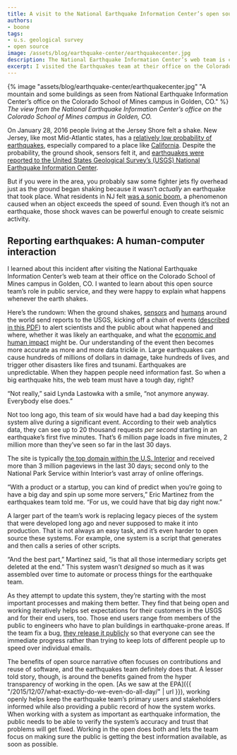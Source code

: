 ```yaml
---
title: A visit to the National Earthquake Information Center’s open source team
authors:
- boone
tags:
- u.s. geological survey
- open source
image: /assets/blog/earthquake-center/earthquakecenter.jpg
description: The National Earthquake Information Center’s web team is committed to open source. By building in the open, they ensure the public gets information about seismic activity within minutes of the ground starting to shake.
excerpt: I visited the Earthquakes team at their office on the Colorado School of Mines campus in Golden, CO, to learn about this open source team’s role in public service.
---
```


{% image "assets/blog/earthquake-center/earthquakecenter.jpg" "A mountain and some buildings as seen from National Earthquake Information Center’s office on the Colorado School of Mines campus in Golden, CO." %}
*The view from the National Earthquake Information Center’s office on the Colorado School of Mines campus in Golden, CO.*

On January 28, 2016 people living at the Jersey Shore felt a shake. New
Jersey, like most Mid-Atlantic states, has a [relatively low
probability of
earthquakes](http://earthquake.usgs.gov/earthquakes/states/new_jersey/hazards.php),
especially compared to a place like
[California](http://earthquake.usgs.gov/earthquakes/states/california/hazards.php).
Despite the probability, the ground shook, sensors felt it, and
[earthquakes were reported to the United States Geological Survey’s
(USGS) National Earthquake Information
Center](http://earthquake.usgs.gov/earthquakes/eventpage/us20004vbk#general_region).

But if you were in the area, you probably saw some fighter jets fly
overhead just as the ground began shaking because it wasn’t *actually*
an earthquake that took place. What residents in NJ felt [was a sonic
boom](http://www.nj.com/news/index.ssf/2016/01/shaking_in_nj_was_likely_a_sonic_boom_usgs_says.html),
a phenomenon caused when an object exceeds the speed of sound. Even
though it’s not an earthquake, those shock waves can be powerful enough
to create seismic activity.

Reporting earthquakes: A human-computer interaction
---------------------------------------------------

I learned about this incident after visiting the National Earthquake
Information Center’s web team at their office on the Colorado School of
Mines campus in Golden, CO. I wanted to learn about this open source
team’s role in public service, and they were happy to explain what
happens whenever the earth shakes.

Here’s the rundown: When the ground shakes,
[sensors](http://earthquake.usgs.gov/monitoring/?source=sitenav) and
[humans](http://earthquake.usgs.gov/data/dyfi/) around the world send
reports to the USGS, kicking off a chain of events ([described in this
PDF](http://pubs.usgs.gov/of/2015/1120/ofr20151120.pdf)) to alert
scientists and the public about what happened and where, whether it was
likely an earthquake, and what the [economic and human
impact](http://earthquake.usgs.gov/earthquakes/eventpage/us20004y6h#impact_pager)
might be. Our understanding of the event then becomes more accurate as
more and more data trickle in. Large earthquakes can cause hundreds of
millions of dollars in damage, take hundreds of lives, and trigger other
disasters like fires and tsunami. Earthquakes are unpredictable. When
they happen people need information fast. So when a big earthquake hits,
the web team must have a tough day, right?

“Not really,” said Lynda Lastowka with a smile, “not anymore anyway.
Everybody else does.”

Not too long ago, this team of six would have had a bad day keeping this
system alive during a significant event. According to their web
analytics data, they can see up to 20 thousand requests *per second*
starting in an earthquake’s first five minutes. That’s 6 million page
loads in five minutes, 2 million more than they’ve seen so far in the
last 30 days.

The site is typically [the top domain within the U.S.
Interior](https://analytics.usa.gov/interior/) and received more than 3
million pageviews in the last 30 days; second only to the National Park
Service within Interior’s vast array of online offerings.

“With a product or a startup, you can kind of predict when you’re going
to have a big day and spin up some more servers,” Eric Martinez from the
earthquakes team told me. “For us, we could have that big day right
now.”

A larger part of the team’s work is replacing legacy pieces of the
system that were developed long ago and never supposed to make it into
production. That is not always an easy task, and it’s even harder to
open source these systems. For example, one system is a script that
generates and then calls a series of other scripts.

“And the best part,” Martinez said, “is that all those intermediary
scripts get deleted at the end.” This system wasn’t *designed* so much
as it was assembled over time to automate or process things for the
earthquake team.

As they attempt to update this system, they’re starting with the most
important processes and making them better. They find that being open
and working iteratively helps set expectations for their customers in
the USGS and for their end users, too. Those end users range from
members of the public to engineers who have to plan buildings in
earthquake-prone areas. If the team fix a bug, [they release it
publicly](https://github.com/usgs/earthquake-eventpages/releases) so
that everyone can see the immediate progress rather than trying to keep
lots of different people up to speed over individual emails.

The benefits of open source narrative often focuses on contributions and
reuse of software, and the earthquakes team definitely does that. A
lesser told story, though, is around the benefits gained from the hyper
transparency of working in the open. [As we saw at the
EPA]({{ "/2015/12/07/what-exactly-do-we-even-do-all-day/" | url }}),
working openly helps keep the earthquake team’s primary users and
stakeholders informed while also providing a public record of how the
system works. When working with a system as important as earthquake
information, the public needs to be able to verify the system’s accuracy
and trust that problems will get fixed. Working in the open does both
and lets the team focus on making sure the public is getting the best
information available, as soon as possible.
